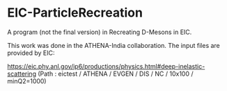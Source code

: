 # EIC-ParticleRecreation
A program (not the final version) in Recreating D-Mesons in EIC.

This work was done in the ATHENA-India collaboration.
The input files are provided by EIC:

https://eic.phy.anl.gov/ip6/productions/physics.html#deep-inelastic-scattering
(Path : eictest / ATHENA / EVGEN / DIS / NC / 10x100 / minQ2=1000)

